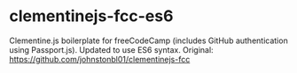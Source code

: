 # clementinejs-fcc-es6
Clementine.js boilerplate for freeCodeCamp (includes GitHub authentication using Passport.js). Updated to use ES6 syntax. Original: https://github.com/johnstonbl01/clementinejs-fcc
